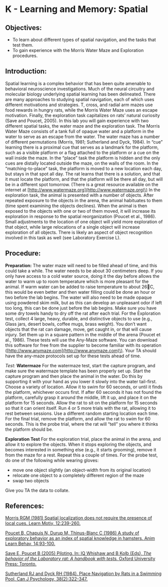 # K - Learning and Memory: Spatial

## Objectives:

* To learn about different types of spatial navigation, and the tasks that test them.
* To gain experience with the Morris Water Maze and Exploration procedures.

## Introduction:

Spatial learning is a complex behavior that has been quite amenable to behavioral neuroscience investigations. Much of the neural circuitry and molecular biology underlying spatial learning has been delineated. There are many approaches to studying spatial navigation, each of which uses different motivations and strategies. T, cross, and radial arm mazes use food rewards in hungry rats, while the Morris Water Maze uses an escape motivation. Finally, the exploration task capitalizes on rats’ natural curiosity \(Save and Poucet, 2005\). In this lab you will gain experience with two different spatial tasks, the water maze and the exploration task. The Morris Water Maze consists of a tank full of opaque water and a platform in the water to serve as an escape from the water. The water maze has a number of different permutations \(Morris, 1981; Sutherland and Dyck, 1984\). In “cue” learning there is a proximal cue that serves as a landmark for the platform, such as a visible platform or a flag attached to the platform or a cue on the wall inside the maze. In the “place” task the platform is hidden and the only cues are distally located outside the maze, on the walls of the room. In the “matching-to-place” task, the platform is moved to a new location each day, but stays in that spot all day. The rat learns that there is a solution, and that it must locate the platform, and that the platform will be there all day, but will be in a different spot tomorrow. \(There is a great resource available on the internet at [http://www.watermaze.org](http://www.watermaze.org)\) In the exploration task, the animal is presented with a number of objects. After repeated exposure to the objects in the arena, the animal habituates to them \(time spent examining the objects declines\). When the animal is then exposed to the objects with one or two of them moved, it will increase its exploration in response to the spatial reorganization \(Poucet et al., 1986\). Small adjustments to the location of one object will yield more exploration of that object, while large relocations of a single object will increase exploration of all objects. There is likely an aspect of object recognition involved in this task as well \(see Laboratory Exercise L\).

## Procedure:

**Preparation:** The water maze will need to be filled ahead of time, and this could take a while. The water needs to be about 30 centimeters deep. If you only have access to a cold water source, doing it the day before allows the water to warm up to room temperature which is more pleasant for the animal. If warm water can be added to raise temperature to about 26C, this would be even better and then water filling could be done an hour or two before the lab begins. The water will also need to be made opaque using powdered skim milk, but as this can develop an unpleasant odor if left too long, this can be done just before the lab begins. Make sure you have some dry towels handy to dry off the rat after each trial. For the Exploration test, collect 4 large, heavy, durable, and distinctive objects to use \(e.g., Glass jars, desert bowls, coffee mugs, brass weight\). You don’t want objects that the rat can damage, move, get caught in, or that will cause injury. Set them up in a square pattern in the middle of the arena \(Poucet et al., 1986\). These tests will use the Any-Maze software. You can download this software for free from the supplier to become familiar with its operation \([http://www.anymaze.com](http://www.anymaze.com)\). Your TA should have the any-maze protocols set up for these tests ahead of time.

_Test:_ **Watermaze** For the watermaze test, start the capture program, and make sure the watermaze template has been properly set up. Start the capture program and then place the animal in the water. Do this by supporting it with your hand as you lower it slowly into the water tail-first. Choose a variety of location. Allow it to swim for 60 seconds, or until it finds the platform, whichever occurs first. If after 60 seconds it has not found the platform, carefully grasp it around the middle, lift it up, and place it on the platform for 15 seconds. Allow the rat to sit on the platform for 15 seconds so that it can orient itself. Run 4 or 5 more trials with the rat, allowing it to rest between sessions. Use a different random starting location each time. For the final trial, remove the platform, and allow the rat to swim for 60 seconds. This is the probe trial, where the rat will “tell” you where it thinks the platform should be.

**Exploration Test** For the exploration trial, place the animal in the arena, and allow it to explore the objects. When it stops exploring the objects, and becomes interested in something else \(e.g., it starts grooming\), remove it from the maze for a rest. Repeat this a couple of times. For the probe test, do one of the following while wearing gloves:

* move one object slightly \(an object-width from its original location\)
* relocate one object to a completely different region of the maze
* swap two objects

Give you TA the data to collate.

## References:

[Morris RGM \(1981\) Spatial localization does not require the presence of local cues. Learn Motiv, 12:239-260.](https://www.sciencedirect.com/science/article/pii/0023969081900205)

[Poucet B, Chapuis N, Durup M, Thinus-Blanc C \(1986\) A study of exploratory behavior as an index of spatial knowledge in hamsters. Anim Learn Behav, 14:93-100.](https://link.springer.com/article/10.3758/BF03200043)

[Save E, Poucet B \(2005\) Piloting. In: IQ Whishaw and B Kolb \(Eds\), _The behavior of the Laboratory rat: A handbook with tests._ Oxford University Press: Toronto.](https://www.researchgate.net/publication/255662684_The_Behavior_of_the_Laboratory_Rat)

[Sutherland RJ and Dyck RH \(1984\). Place Navigation by Rats in a Swimming Pool, Can J Psychology, 38\(2\):322-347.](https://www.researchgate.net/profile/Richard_Dyck2/publication/230720868_Place_navigation_by_rats_in_a_swimming_pool/links/54f613c90cf2ca5efefdc4ad/Place-navigation-by-rats-in-a-swimming-pool.pdf)

